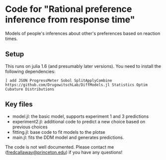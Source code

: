 # Code for "Rational preference inference from response time"

Models of people's inferences about other's preferences based on reaction times. 

## Setup
This runs on julia 1.6 (and presumably later versions). You need to install the following dependencies:

`] add JSON ProgressMeter Sobol SplitApplyCombine https://github.com/DrugowitschLab/DiffModels.jl Statistics Optim Cubature Distributions`

## Key files
- model.jl: the basic model, supports experiment 1 and 3 predictions
- experiment2.jl: additional code to predict a new choice based on previous choices
- fitting.jl: base code to fit models to the plotse
- main.jl: fits the DDM model and generates predictions.

The code is not well documented. Please contact me (fredcallaway@princeton.edu) if you have any questions!
